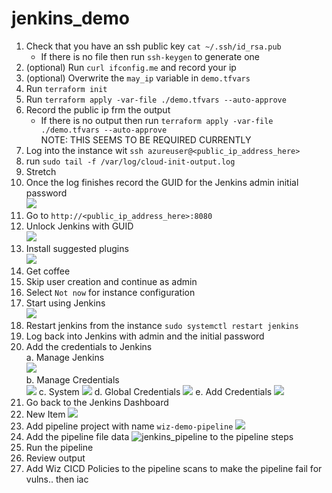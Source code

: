 # jenkins_demo

1. Check that you have an ssh public key `cat ~/.ssh/id_rsa.pub`<br>
    * If there is no file then run `ssh-keygen` to generate one<br>
2. (optional) Run `curl ifconfig.me` and record your ip<br>
3. (optional) Overwrite the `may_ip` variable in `demo.tfvars`<br>
4. Run `terraform init`<br>
5. Run `terraform apply -var-file ./demo.tfvars --auto-approve`<br>
6. Record the public ip frm the output<br>
    * If there is no output then run `terraform apply -var-file ./demo.tfvars --auto-approve`<br>
    NOTE: THIS SEEMS TO BE REQUIRED CURRENTLY<br>
7. Log into the instance wit `ssh azureuser@<public_ip_address_here>`<br>
8. run `sudo tail -f /var/log/cloud-init-output.log`<br>
9. Stretch<br>
10. Once the log finishes record the GUID for the Jenkins admin initial password<br>
![](./images/cloud_init_complete.png)<br>
11. Go to `http://<public_ip_address_here>:8080`<br>
12. Unlock Jenkins with GUID<br>
![](./images/unlock_jenkins.png)<br>
13. Install suggested plugins<br>
![](./images/install_plugins.png)<br>
14. Get coffee<br>
15. Skip user creation and continue as admin<br>
16. Select `Not now` for instance configuration<br>
17. Start using Jenkins<br>
![](./images/start_using_jenkins.png)<br>
18. Restart jenkins from the instance `sudo systemctl restart jenkins`<br>
19. Log back into Jenkins with admin and the initial password
20. Add the credentials to Jenkins<br>
    a. Manage Jenkins<br>
    ![](./images/manage_jenkins.png)<br>
    b. Manage Credentials<br>
    ![](./images/manage_creds.png)
    c. System
    ![](./images/system_credentials.png)
    d. Global Credentials
    ![](./images/global_creds.png)
    e. Add Credentials
    ![](./images/add_creds.png)
21. Go back to the Jenkins Dashboard
22. New Item
![](./images/new_item.png)
23. Add pipeline project with name `wiz-demo-pipeline`
![](./images/pipeline_project.png)
24. Add the pipeline file data ![`jenkins_pipeline`](./jenkins_pipeline) to the pipeline steps
25. Run the pipeline
26. Review output
27. Add Wiz CICD Policies to the pipeline scans to make the pipeline fail for vulns.. then iac
